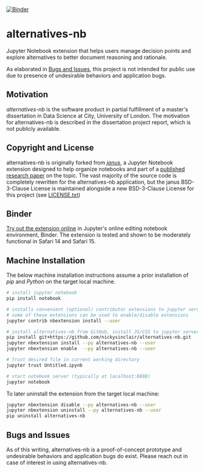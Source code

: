 [![Binder](https://mybinder.org/badge_logo.svg)](https://beta.mybinder.org/v2/gh/nickysinclair/alternatives-nb/HEAD?urlpath=/tree/Untitled.ipynb)

# alternatives-nb

Jupyter Notebook extension that helps users manage decision points and explore alternatives to better document reasoning and rationale.

As elaborated in [Bugs and Issues](#bugs-and-issues), this project is not intended for public use due to presence of undesirable behaviors and application bugs.

## Motivation

_alternatives-nb_ is the software product in partial fulfillment of a master's dissertation in Data Science at City, University of London. The motivation for alternatives-nb is described in the dissertation project report, which is not publicly available.

## Copyright and License

alternatives-nb is originally forked from [_janus_](https://github.com/acrule/janus), a Jupyter Notebook extension designed to help organize notebooks and part of a [published research paper](https://dl.acm.org/doi/pdf/10.1145/3274419) on the topic. The vast majority of the source code is completely rewritten for the alternatives-nb application, but the janus BSD-3-Clause License is maintained alongside a new BSD-3-Clause License for this project (see [LICENSE.txt](/LICENSE.txt))

## Binder

[Try out the extension online](https://beta.mybinder.org/v2/gh/nickysinclair/alternatives-nb/HEAD?urlpath=/tree/Untitled.ipynb) in Jupyter's online editing notebook environment, Binder. The extension is tested and shown to be moderately functional in Safari 14 and Safari 15.

## Machine Installation

The below machine installation instructions assume a prior installation of _pip_ and _Python_ on the target local machine.

```bash
# install jupyter notebook
pip install notebook

# installs convenient (optional) contributor extensions to jupyter server
# some of these extensions can be used to enable/disable extensions
jupyter contrib nbextension install --user

# install alternatives-nb from GitHub, install JS/CSS to jupyter server, enable
pip install git+https://github.com/nickysinclair/alternatives-nb.git
jupyter nbextension install --py alternatives-nb --user
jupyter nbextension enable  --py alternatives-nb --user

# Trust desired file in current working directory
jupyter trust Untitled.ipynb

# start notebook server (typically at localhost:8888)
jupyter notebook
```

To later uninstall the extension from the target local machine:

```bash
jupyter nbextension disable --py alternatives-nb --user
jupyter nbextension uninstall --py alternatives-nb --user
pip uninstall alternatives-nb
```

## Bugs and Issues

As of this writing, alternatives-nb is a proof-of-concept prototype and undesirable behaviors and application bugs do exist. Please reach out in case of interest in using alternatives-nb.
